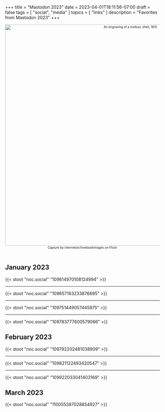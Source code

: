 +++
title = "Mastodon 2023"
date = 2023-04-01T18:11:56-07:00
draft = false
tags = [
  "social",
  "media"
]
topics = [
  "links"
]
description = "Favorites from Mastodon 2023"
+++
<div align="center" style="font-size:x-small"><img src="https://milkfish08.s3.amazonaws.com/photo/blog/21267364266_c547078e6b_o.jpg" width="800" height="720" alt="An engraving of a mollusc shell, 1810"
title="An engraving of a mollusc shell, 1810" /><br />
Capture by internetarchivebookimages on Flickr</div><br clear="all" />

## January 2023

{{< stoot "noc.social" "109614970108124994" >}}<hr>
{{< stoot "noc.social" "109657163233876695" >}}<hr>
{{< stoot "noc.social" "109751449057445975" >}}<hr>
{{< stoot "noc.social" "109783777600579066" >}}

## February 2023

{{< stoot "noc.social" "109792202481038909" >}}<hr>
{{< stoot "noc.social" "109821122493420547" >}}<hr>
{{< stoot "noc.social" "109922033041403169" >}}

## March 2023

{{< stoot "noc.social" "110055387028854927" >}}